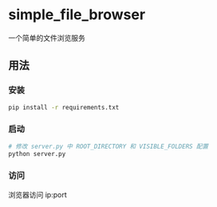 # simple_file_browser
一个简单的文件浏览服务

## 用法

### 安装
```bash
pip install -r requirements.txt
```

### 启动
```bash
# 修改 server.py 中 ROOT_DIRECTORY 和 VISIBLE_FOLDERS 配置
python server.py
```

### 访问
浏览器访问 ip:port
